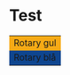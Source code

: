 # Test

<table width="1200">
<tr bgcolor="#F6AA16">
<td>
Rotary gul
</td>
</tr>

<tr bgcolor="#0E458F">
<td>
Rotary blå
</td>
</tr>
</table>